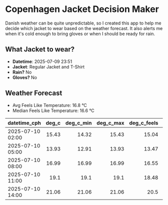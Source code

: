 
# Copenhagen Jacket Decision Maker

Danish weather can be quite unpredictable, so I created this app to help me decide which jacket to wear based on the weather forecast. 
It also alerts me when it's cold enough to bring gloves or when I should be ready for rain.

## What Jacket to wear?

- **Datetime**: 2025-07-09 23:51
- **Jacket**: Regular Jacket and T-Shirt
- **Rain?** No
- **Gloves?** No

## Weather Forecast
- Avg Feels Like Temperature: 16.8 °C
- Median Feels Like Temperature: 16.6 °C

| datetime_cph     |   deg_c |   deg_c_min |   deg_c_max |   deg_c_feels | weather   | wind   | rain   |
|:-----------------|--------:|------------:|------------:|--------------:|:----------|:-------|:-------|
| 2025-07-10 02:00 |   15.43 |       14.32 |       15.43 |         15.04 | Clouds    | Low    | None   |
| 2025-07-10 05:00 |   13.93 |       12.91 |       13.93 |         13.47 | Clouds    | Low    | None   |
| 2025-07-10 08:00 |   16.99 |       16.99 |       16.99 |         16.55 | Clouds    | Low    | None   |
| 2025-07-10 11:00 |   19.1  |       19.1  |       19.1  |         18.48 | Clear     | Low    | None   |
| 2025-07-10 14:00 |   21.06 |       21.06 |       21.06 |         20.5  | Clear     | Low    | None   |
        